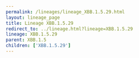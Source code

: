 ```yaml
---
permalink: /lineages/lineage_XBB.1.5.29.html
layout: lineage_page
title: Lineage XBB.1.5.29
redirect_to: ../lineage.html?lineage=XBB.1.5.29
lineage: XBB.1.5.29
parent: XBB.1.5
children: ['XBB.1.5.29']
---
```

